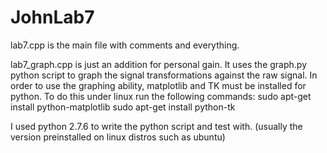 # JohnLab7

lab7.cpp is the main file with comments and everything.

lab7_graph.cpp is just an addition for personal gain. It uses the graph.py python script to graph the signal transformations
against the raw signal.
In order to use the graphing ability, matplotlib and TK must be installed for python. To do this under linux run the following
commands:
  sudo apt-get install python-matplotlib
  sudo apt-get install python-tk
  
I used python 2.7.6 to write the python script and test with. (usually the version preinstalled on linux distros such as ubuntu)
